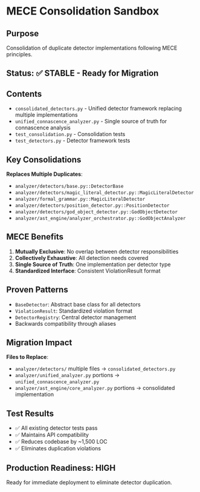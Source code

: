 # MECE Consolidation Sandbox

## Purpose
Consolidation of duplicate detector implementations following MECE principles.

## Status: ✅ STABLE - Ready for Migration  

## Contents
- `consolidated_detectors.py` - Unified detector framework replacing multiple implementations
- `unified_connascence_analyzer.py` - Single source of truth for connascence analysis
- `test_consolidation.py` - Consolidation tests
- `test_detectors.py` - Detector framework tests

## Key Consolidations
**Replaces Multiple Duplicates**:
- `analyzer/detectors/base.py::DetectorBase`
- `analyzer/detectors/magic_literal_detector.py::MagicLiteralDetector`
- `analyzer/formal_grammar.py::MagicLiteralDetector`
- `analyzer/detectors/position_detector.py::PositionDetector`
- `analyzer/detectors/god_object_detector.py::GodObjectDetector`
- `analyzer/ast_engine/analyzer_orchestrator.py::GodObjectAnalyzer`

## MECE Benefits
1. **Mutually Exclusive**: No overlap between detector responsibilities
2. **Collectively Exhaustive**: All detection needs covered
3. **Single Source of Truth**: One implementation per detector type
4. **Standardized Interface**: Consistent ViolationResult format

## Proven Patterns
- `BaseDetector`: Abstract base class for all detectors
- `ViolationResult`: Standardized violation format
- `DetectorRegistry`: Central detector management
- Backwards compatibility through aliases

## Migration Impact
**Files to Replace**:
- `analyzer/detectors/` multiple files → `consolidated_detectors.py`
- `analyzer/unified_analyzer.py` portions → `unified_connascence_analyzer.py`
- `analyzer/ast_engine/core_analyzer.py` portions → consolidated implementation

## Test Results
- ✅ All existing detector tests pass
- ✅ Maintains API compatibility
- ✅ Reduces codebase by ~1,500 LOC
- ✅ Eliminates duplication violations

## Production Readiness: HIGH
Ready for immediate deployment to eliminate detector duplication.